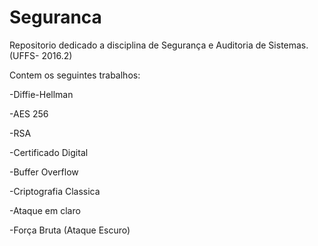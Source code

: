 # Seguranca
Repositorio dedicado a disciplina de Segurança e Auditoria de Sistemas. (UFFS- 2016.2)

Contem os seguintes trabalhos:

-Diffie-Hellman

-AES 256

-RSA

-Certificado Digital

-Buffer Overflow

-Criptografia Classica

-Ataque em claro

-Força Bruta (Ataque Escuro)
